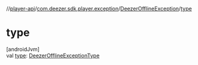 //[player-api](../../../index.md)/[com.deezer.sdk.player.exception](../index.md)/[DeezerOfflineException](index.md)/[type](type.md)

# type

[androidJvm]\
val [type](type.md): [DeezerOfflineExceptionType](../-deezer-offline-exception-type/index.md)
